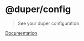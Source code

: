 # @duper/config

> See your duper configuration

[Documentation](https://duper.github.io/commands/config-list/)

